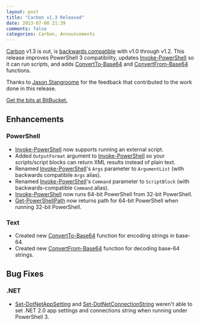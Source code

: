```yaml
---
layout: post
title: "Carbon v1.3 Released"
date: 2013-07-08 21:39
comments: false
categories: Carbon, Announcements
---
```


[Carbon](http://get-carbon.org) v1.3 is out, is [backwards compatible](http://semver.org) with v1.0 through v1.2.  This release  improves PowerShell 3 compatibility, updates [Invoke-PowerShell](http://get-carbon.org/help/Invoke-PowerShell.html) so it can run scripts, and adds [ConvertTo-Base64](http://get-carbon.org/help/ConvertTo-Base64.html) and [ConvertFrom-Base64](http://get-carbon.org/help/ConvertFrom-Base64.html) functions.

Thanks to [Jason Stangroome](http://blog.codeassassin.com/) for the feedback that contributed to the work done in this release.

[Get the bits at BitBucket.](https://bitbucket.org/splatteredbits/carbon/downloads)

## Enhancements

### PowerShell

 * [Invoke-PowerShell](http://get-carbon.org/help/Invoke-PowerShell.html) now supports running an external script.
 * Added `OutputFormat` argument to [Invoke-PowerShell](http://get-carbon.org/help/Invoke-PowerShell.html) so your scripts/script blocks can return XML results instead of plain text.
 * Renamed [Invoke-PowerShell](http://get-carbon.org/help/Invoke-PowerShell.html)'s `Args` parameter to `ArgumentList` (with backwards compatibile `Args` alias).
 * Renamed [Invoke-PowerShell](http://get-carbon.org/help/Invoke-PowerShell.html)'s `Command` parameter to `ScriptBlock` (with backwards-compatible `Command` alias).
 * [Invoke-PowerShell](http://get-carbon.org/help/Invoke-PowerShell.html) now runs 64-bit PowerShell from 32-bit PowerShell.
 * [Get-PowerShellPath](http://get-carbon.org/help/Get-PowerShellPath.html) now returns path for 64-bit PowerShell when running 32-bit PowerShell.

### Text

 * Created new [ConvertTo-Base64](http://get-carbon.org/help/ConvertTo-Base64.html) function for encoding strings in base-64.
 * Created new [ConvertFrom-Base64](http://get-carbon.org/help/ConvertFrom-Base64.html) function for decoding base-64 strings.

 
## Bug Fixes
 
### .NET

 * [Set-DotNetAppSetting](http://get-carbon.org/help/Set-DotNetAppSetting.html) and [Set-DotNetConnectionString](http://get-carbon.org/help/Set-DotNetConnectionString.html) weren't able to set .NET 2.0 app settings and connections string when running under PowerShell 3.
